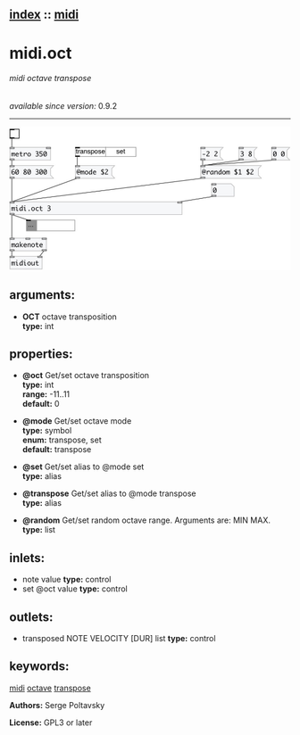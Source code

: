 [index](index.html) :: [midi](category_midi.html)
---

# midi.oct

###### midi octave transpose

*available since version:* 0.9.2

---




[![example](../examples/img/midi.oct.jpg)](../examples/pd/midi.oct.pd)



## arguments:

* **OCT**
octave transposition<br>
__type:__ int<br>





## properties:

* **@oct** 
Get/set octave transposition<br>
__type:__ int<br>
__range:__ -11..11<br>
__default:__ 0<br>

* **@mode** 
Get/set octave mode<br>
__type:__ symbol<br>
__enum:__ transpose, set<br>
__default:__ transpose<br>

* **@set** 
Get/set alias to @mode set<br>
__type:__ alias<br>

* **@transpose** 
Get/set alias to @mode transpose<br>
__type:__ alias<br>

* **@random** 
Get/set random octave range. Arguments are: MIN MAX.<br>
__type:__ list<br>



## inlets:

* note value 
__type:__ control<br>
* set @oct value 
__type:__ control<br>



## outlets:

* transposed NOTE VELOCITY [DUR] list
__type:__ control<br>



## keywords:

[midi](keywords/midi.html)
[octave](keywords/octave.html)
[transpose](keywords/transpose.html)






**Authors:** Serge Poltavsky




**License:** GPL3 or later






